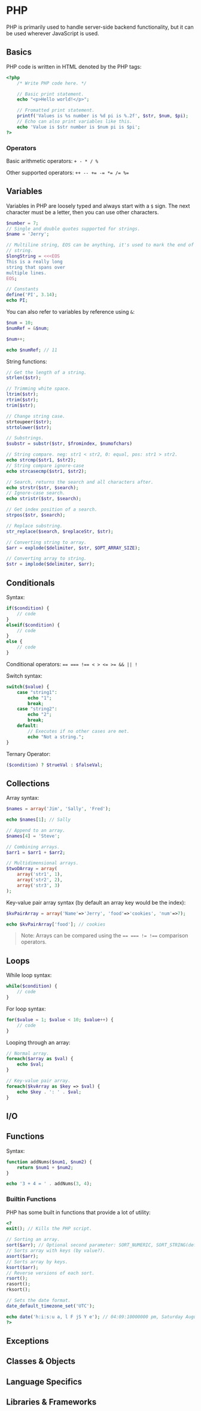 # PHP

PHP is primarily used to handle server-side backend functionality, but it
can be used wherever JavaScript is used.

## Basics

PHP code is written in HTML denoted by the PHP tags:

```php
<?php
    /* Write PHP code here. */

    // Basic print statement.
    echo "<p>Hello world!</p>";

    // Fromatted print statement.
    printf('Values is %s number is %d pi is %.2f', $str, $num, $pi);
    // Echo can also print variables like this.
    echo 'Value is $str number is $num pi is $pi';
?>
```

### Operators

Basic arithmetic operators: `+ - * / %`

Other supported operators: `++ -- += -= *= /= %=`

## Variables

Variables in PHP are loosely typed and always start with a `$` sign. The next
character must be a letter, then you can use other characters.

```php
$number = 7;
// Single and double quotes supported for strings.
$name = 'Jerry';

// Multiline string, EOS can be anything, it's used to mark the end of the
// string.
$longString = <<<EOS
This is a really long
string that spans over
multiple lines.
EOS;

// Constants
define('PI', 3.14);
echo PI;
```

You can also refer to variables by reference using `&`:

```php
$num = 10;
$numRef = &$num;

$num++;

echo $numRef; // 11
```

String functions:

```php
// Get the length of a string.
strlen($str);

// Trimming white space.
ltrim($str);
rtrim($str);
trim($str);

// Change string case.
strtoupeer($str);
strtolower($str);

// Substrings.
$substr = substr($str, $fromindex, $numofchars)

// String compare. neg: str1 < str2, 0: equal, pos: str1 > str2.
echo strcmp($str1, $str2);
// String compare ignore-case
echo strcasecmp($str1, $str2);

// Search, returns the search and all characters after.
echo strstr($str, $search);
// Ignore-case search.
echo stristr($str, $search);

// Get index position of a search.
strpos($str, $search);

// Replace substring.
str_replace($search, $replaceStr, $str);

// Converting string to array.
$arr = explode($delimiter, $str, $OPT_ARRAY_SIZE);

// Converting array to string.
$str = implode($delimiter, $arr);
```

## Conditionals

Syntax:

```php
if($condition) {
    // code
}
elseif($condition) {
    // code
}
else {
    // code
}
```

Conditional operators: `== === !== < > <= >= && || !`

Switch syntax:

```php
switch($value) {
    case "string1":
        echo "1";
        break;
    case "string2":
        echo "2";
        break;
    default:
        // Executes if no other cases are met.
        echo "Not a string.";
}
```

Ternary Operator:

```php
($condition) ? $trueVal : $falseVal;
```

## Collections

Array syntax:

```php
$names = array('Jim', 'Sally', 'Fred');

echo $names[1]; // Sally

// Append to an array.
$names[4] = 'Steve';

// Combining arrays.
$arr1 = $arr1 + $arr2;

// Multidimensional arrays.
$twoDArray = array(
    array('str1', 1),
    array('str2', 2),
    array('str3', 3)
);
```

Key-value pair array syntax (by default an array key would be the index):

```php
$kvPairArray = array('Name'=>'Jerry', 'food'=>'cookies', 'num'=>7);

echo $kvPairArray['food']; // cookies
```

> Note: Arrays can be compared using the `== === != !==` comparison operators.

## Loops

While loop syntax:

```php
while($condition) {
    // code
}
```

For loop syntax:

```php
for($value = 1; $value < 10; $value++) {
    // code
}
```

Looping through an array:

```php
// Normal array.
foreach($array as $val) {
    echo $val;
}

// Key-value pair array.
foreach($kvArray as $key => $val) {
    echo $key . ': ' . $val;
}
```

## I/O

## Functions

Syntax:

```php
function addNums($num1, $num2) {
    return $num1 + $num2;
}

echo '3 + 4 = ' . addNums(3, 4);
```

### Builtin Functions

PHP has some built in functions that provide a lot of utility:

```php
<?
exit(); // Kills the PHP script.

// Sorting an array.
sort($arr); // Optional second parameter: SORT_NUMERIC, SORT_STRING(default?)
// Sorts array with keys (by value?).
asort($arr);
// Sorts array by keys.
ksort($arr);
// Reverse versions of each sort.
rsort();
rasort();
rksort();

// Sets the date format.
date_default_timezone_set('UTC');

echo date('h:i:s:u a, l F jS Y e'); // 04:09:10000000 pm, Saturday August 9th 2014 UTC
?>
```

## Exceptions

## Classes & Objects

## Language Specifics

## Libraries & Frameworks
